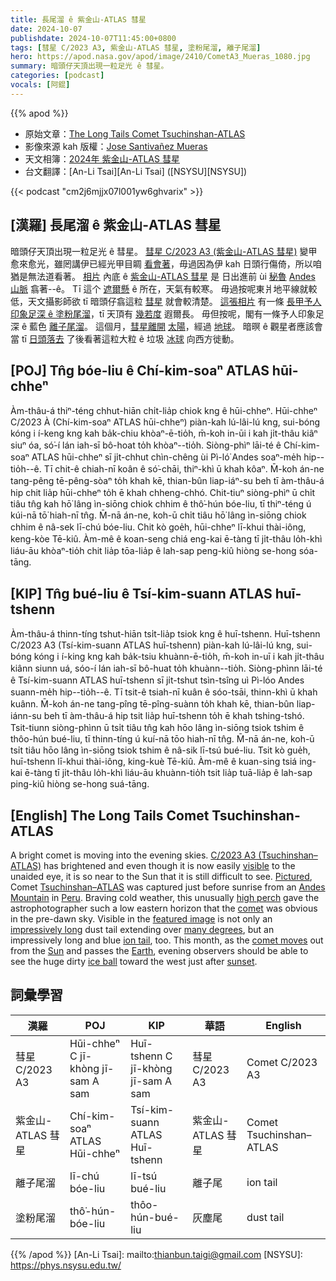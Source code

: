 ```yaml
---
title: 長尾溜 ê 紫金山-ATLAS 彗星
date: 2024-10-07
publishdate: 2024-10-07T11:45:00+0800
tags: [彗星 C/2023 A3, 紫金山-ATLAS 彗星, 塗粉尾溜, 離子尾溜]
hero: https://apod.nasa.gov/apod/image/2410/CometA3_Mueras_1080.jpg
summary: 暗頭仔天頂出現一粒足光 ê 彗星。
categories: [podcast]
vocals: [阿錕]
---
```


{{% apod %}}

- 原始文章：[The Long Tails Comet Tsuchinshan-ATLAS](https://apod.nasa.gov/apod/ap241007.html)
- 影像來源 kah 版權：[Jose Santivañez Mueras](https://www.flickr.com/photos/astrofotografiadesdeperu/)
- 天文相簿：[2024年 紫金山-ATLAS 彗星](https://www.facebook.com/media/set/?vanity=APOD.Sky&set=a.516503464411569)
- 台文翻譯：[An-Li Tsai][An-Li Tsai] ([NSYSU][NSYSU])

{{< podcast "cm2j6mjjx07l001yw6ghvarix" >}}

## [漢羅] 長尾溜 ê 紫金山-ATLAS 彗星
暗頭仔天頂出現一粒足光 ê 彗星。
[彗星 C/2023 A3 (紫金山-ATLAS 彗星)][C/2023 A3 (Tsuchinshan–ATLAS)] 變甲愈來愈光，雖罔講伊已經光甲目睭 [看會著][visible]，毋過因為伊 kah 日頭行傷倚，所以咱猶是無法道看著。
[相片][Pictured] 內底 ê [紫金山-ATLAS 彗星][Tsuchinshan–ATLAS] 是 日出進前 ùi [秘魯][Peru] [Andes 山脈][Andes Mountain] 翕著--ê。
Tī 這个 [遮爾懸][high perch] ê 所在，天氣有較寒。
毋過按呢東爿地平線就較低，天文攝影師欲 tī 暗頭仔翕這粒 [彗星][comet] 就會較清楚。
[這張相片][featured image] 有一條 [長甲予人印象足深 ê 塗粉尾溜][impressively long]，tī 天頂有 [幾若度][many degrees] 遐爾長。
毋但按呢，閣有一條予人印象足深 ê 藍色 [離子尾溜][ion tail]。
這個月，[彗星離開][comet moves] [太陽][Sun]，經過 [地球][Earth]。
暗暝 ê 觀星者應該會當 tī [日頭落去][sunset] 了後看著這粒大粒 ê 垃圾 [冰球][ice ball] 向西方徙動。

## [POJ] Tn̂g bóe-liu ê Chí-kim-soaⁿ ATLAS hūi-chheⁿ
Àm-thâu-á thiⁿ-téng chhut-hiān chi̍t-lia̍p chiok kng ê hūi-chheⁿ.
Hūi-chheⁿ C/2023 À (Chí-kim-soaⁿ ATLAS hūi-chheⁿ) piàn-kah lú-lâi-lú kng, sui-bóng kóng i í-keng kng kah ba̍k-chiu khòaⁿ-ē-tio̍h, m̄-koh in-ūi i kah ji̍t-thâu kiâⁿ siuⁿ óa, só͘-í lán iah-sī bô-hoat to̍h khòaⁿ--tio̍h.
Siòng-phìⁿ lāi-té ê Chí-kim-soaⁿ ATLAS hūi-chheⁿ sī ji̍t-chhut chìn-chêng ùi Pì-ló͘ Andes soaⁿ-me̍h hip--tio̍h--ê.
Tī chit-ê chiah-nī koân ê só͘-chāi, thiⁿ-khì ū khah kôaⁿ.
M̄-koh án-ne tang-pêng tē-pêng-sòaⁿ to̍h khah kē, thian-bûn liap-iáⁿ-su beh tī àm-thâu-á hip chit lia̍p hūi-chheⁿ to̍h ē khah chheng-chhó.
Chit-tiuⁿ siòng-phìⁿ ū chi̍t tiâu tn̂g kah hō͘ lâng ìn-siōng chiok chhim ê thô͘-hún bóe-liu, tī thiⁿ-téng ú kúi-nā tō͘ hiah-nī tn̂g.
M̄-nā án-ne, koh-ū chi̍t tiâu hō͘ lâng ìn-siōng chiok chhim ê nâ-sek lī-chú bóe-liu.
Chit kò goe̍h, hūi-chheⁿ lī-khui thài-iông, keng-kòe Tē-kiû.
Àm-mê ê koan-seng chiá eng-kai ē-tàng tī ji̍t-thâu lo̍h-khì liáu-āu khòaⁿ-tio̍h chit lia̍p tōa-lia̍p ê lah-sap peng-kiû hiòng se-hong sóa-tāng.

## [KIP] Tn̂g bué-liu ê Tsí-kim-suann ATLAS huī-tshenn
Àm-thâu-á thinn-tíng tshut-hiān tsi̍t-lia̍p tsiok kng ê huī-tshenn.
Huī-tshenn C/2023 A3 (Tsí-kim-suann ATLAS huī-tshenn) piàn-kah lú-lâi-lú kng, sui-bóng kóng i í-king kng kah ba̍k-tsiu khuànn-ē-tio̍h, m̄-koh in-uī i kah ji̍t-thâu kiânn siunn uá, sóo-í lán iah-sī bô-huat to̍h khuànn--tio̍h.
Siòng-phìnn lāi-té ê Tsí-kim-suann ATLAS huī-tshenn sī ji̍t-tshut tsìn-tsîng uì Pì-lóo Andes suann-me̍h hip--tio̍h--ê.
Tī tsit-ê tsiah-nī kuân ê sóo-tsāi, thinn-khì ū khah kuânn.
M̄-koh án-ne tang-pîng tē-pîng-suànn to̍h khah kē, thian-bûn liap-iánn-su beh tī àm-thâu-á hip tsit lia̍p huī-tshenn to̍h ē khah tshing-tshó.
Tsit-tiunn siòng-phìnn ū tsi̍t tiâu tn̂g kah hōo lâng ìn-siōng tsiok tshim ê thôo-hún bué-liu, tī thinn-tíng ú kuí-nā tōo hiah-nī tn̂g.
M̄-nā án-ne, koh-ū tsi̍t tiâu hōo lâng ìn-siōng tsiok tshim ê nâ-sik lī-tsú bué-liu.
Tsit kò gue̍h, huī-tshenn lī-khui thài-iông, king-kuè Tē-kiû.
Àm-mê ê kuan-sing tsiá ing-kai ē-tàng tī ji̍t-thâu lo̍h-khì liáu-āu khuànn-tio̍h tsit lia̍p tuā-lia̍p ê lah-sap ping-kiû hiòng se-hong suá-tāng.

## [English] The Long Tails Comet Tsuchinshan-ATLAS
A bright comet is moving into the evening skies.
[C/2023 A3 (Tsuchinshan–ATLAS)][C/2023 A3 (Tsuchinshan–ATLAS)] has brightened and even though it is now easily [visible][visible] to the unaided eye, it is so near to the Sun that it is still difficult to see.
[Pictured][Pictured], Comet [Tsuchinshan–ATLAS][Tsuchinshan–ATLAS] was captured just before sunrise from an [Andes Mountain][Andes Mountain] in [Peru][Peru].
Braving cold weather, this unusually [high perch][high perch] gave the astrophotographer such a low eastern horizon that the [comet][comet] was obvious in the pre-dawn sky.
Visible in the [featured image][featured image] is not only an [impressively long][impressively long] dust tail extending over [many degrees][many degrees], but an impressively long and blue [ion tail][ion tail], too.  This month, as the [comet moves][comet moves] out from the [Sun][Sun] and passes the [Earth][Earth], evening observers should be able to see the huge dirty [ice ball][ice ball] toward the west just after [sunset][sunset].

## 詞彙學習
|漢羅|POJ|KIP|華語|English|
|-|-|-|-|-|
| 彗星 C/2023 A3 | Hūi-chheⁿ C jī-khòng jī-sam A sam | Huī-tshenn C jī-khòng jī-sam A sam | 彗星 C/2023 A3 | Comet C/2023 A3 |
| 紫金山-ATLAS 彗星 | Chí-kim-soaⁿ ATLAS Hūi-chheⁿ | Tsí-kim-suann ATLAS Huī-tshenn | 紫金山-ATLAS 彗星 | Comet Tsuchinshan–ATLAS |
| 離子尾溜 | lī-chú bóe-liu | lī-tsú bué-liu | 離子尾 | ion tail |
| 塗粉尾溜 | thô͘-hún-bóe-liu | thôo-hún-bué-liu | 灰塵尾 | dust tail |

{{% /apod %}}
[An-Li Tsai]: mailto:thianbun.taigi@gmail.com
[NSYSU]: https://phys.nsysu.edu.tw/

[copyright]: https://apod.nasa.gov/apod/fap/lib/about_apod.html#srapply
[License3]: https://creativecommons.org/licenses/by/3.0/
[License2]:https://creativecommons.org/licenses/by-nc-nd/2.0/

[C/2023 A3 (Tsuchinshan–ATLAS)]:https://en.wikipedia.org/wiki/C/2023_A3_(Tsuchinshan%E2%80%93ATLAS)
[visible]:https://theskylive.com/c2023a3-info
[Pictured]:https://www.flickr.com/photos/astrofotografiadesdeperu/54038260392/
[Tsuchinshan–ATLAS]:https://apod.nasa.gov/apod/ap240930.html
[Andes Mountain]:https://youtu.be/k6082aNwPEk
[Peru]:https://en.wikipedia.org/wiki/Peru
[high perch]:https://apod.nasa.gov/apod/ap110417.html
[comet]:https://science.nasa.gov/solar-system/comets/
[featured image]:https://www.flickr.com/photos/astrofotografiadesdeperu/54038260392/
[impressively long]:https://www.boredpanda.com/blog/wp-content/uploads/2020/02/5e37fbed56a82_x049wyu58bx31__700.jpg
[many degrees]:https://www.geogebra.org/m/atq6mr3a
[ion tail]:https://apod.nasa.gov/apod/ap240326.html
[comet moves]:https://www.facebook.com/APOD.Sky/videos/1193871551716124
[Sun]:https://spaceplace.nasa.gov/menu/sun/
[Earth]:https://apod.nasa.gov/apod/ap220206.html
[ice ball]:https://apod.nasa.gov/apod/ap151118.html
[sunset]:https://apod.nasa.gov/apod/ap240319.html
